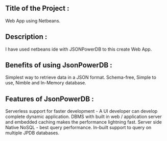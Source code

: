 ## Title of the Project :
Web App using Netbeans. 
## Description : 
I have used netbeans ide with JSONPowerDB to this create Web App.
## Benefits of using JsonPowerDB : 
Simplest way to retrieve data in a JSON format. Schema-free, Simple to use, Nimble and In-Memory database.
## Features of JsonPowerDB :
Serverless support for faster development - A UI developer can develop complete dynamic application.
DBMS with built in web / application server and embedded caching makes the performance lightning fast.
Server side Native NoSQL - best query performance.
In-built support to query on multiple JPDB databases.
